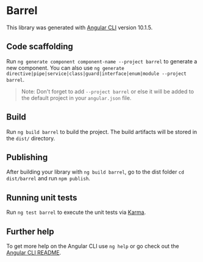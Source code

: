 # Barrel

This library was generated with [Angular CLI](https://github.com/angular/angular-cli) version 10.1.5.

## Code scaffolding

Run `ng generate component component-name --project barrel` to generate a new component. You can also use `ng generate directive|pipe|service|class|guard|interface|enum|module --project barrel`.
> Note: Don't forget to add `--project barrel` or else it will be added to the default project in your `angular.json` file. 

## Build

Run `ng build barrel` to build the project. The build artifacts will be stored in the `dist/` directory.

## Publishing

After building your library with `ng build barrel`, go to the dist folder `cd dist/barrel` and run `npm publish`.

## Running unit tests

Run `ng test barrel` to execute the unit tests via [Karma](https://karma-runner.github.io).

## Further help

To get more help on the Angular CLI use `ng help` or go check out the [Angular CLI README](https://github.com/angular/angular-cli/blob/master/README.md).
